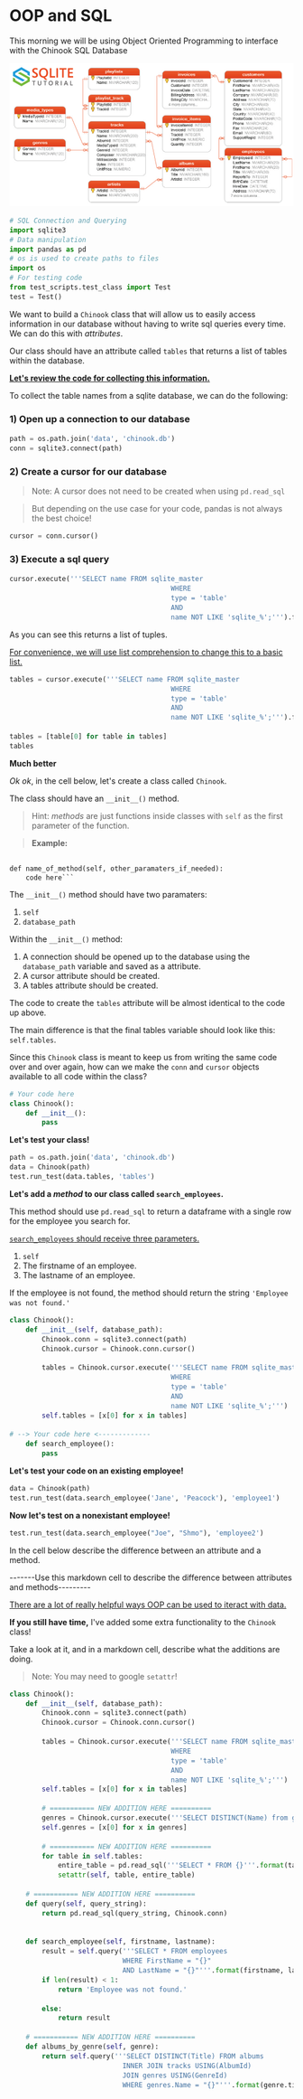 
# OOP and SQL

This morning we will be using Object Oriented Programming to interface with the Chinook SQL Database

![Chinook Schema](images/schema.png)


```python
# SQL Connection and Querying
import sqlite3
# Data manipulation
import pandas as pd
# os is used to create paths to files
import os
# For testing code
from test_scripts.test_class import Test
test = Test()
```

We want to build a ```Chinook``` class that will allow us to easily access information in our database without having to write sql queries every time. We can do this with *attributes*.

Our class should have an attribute called ```tables``` that returns a list of tables within the database.

<u><b>Let's review the code for collecting this information.</b></u>

To collect the table names from a sqlite database, we can do the following:

### 1) Open up a connection to our database


```python
path = os.path.join('data', 'chinook.db')
conn = sqlite3.connect(path)
```

### 2) Create a cursor for our database
>Note: A cursor does not need to be created when using ```pd.read_sql```

>But depending on the use case for your code, pandas is not always the best choice!


```python
cursor = conn.cursor()
```

### 3) Execute a sql query


```python
cursor.execute('''SELECT name FROM sqlite_master
                                        WHERE
                                        type = 'table'
                                        AND
                                        name NOT LIKE 'sqlite_%';''').fetchall()
```

As you can see this returns a list of tuples. 

<u>For convenience, we will use list comprehension to change this to a basic list.</u>


```python
tables = cursor.execute('''SELECT name FROM sqlite_master
                                        WHERE
                                        type = 'table'
                                        AND
                                        name NOT LIKE 'sqlite_%';''').fetchall()

tables = [table[0] for table in tables]
tables
```

**Much better**

*Ok ok*, in the cell below, let's create a class called ```Chinook```.

The class should have an ```__init__()``` method.

>Hint: *methods* are just functions inside classes with ```self``` as the first parameter of the function.

>**Example:** 

>```class NameOfClass():
    def name_of_method(self, other_paramaters_if_needed):
        code here```
        

The ```__init__()``` method should have two paramaters:
1. ```self```
2. ```database_path```

Within the ```__init__()``` method:
1. A connection should be opened up to the database using the ```database_path``` variable and saved as a attribute.
2. A cursor attribute should be created.
3. A tables attribute should be created. 

The code to create the  ```tables``` attribute will be almost identical to the code up above. 

The main difference is that the final tables variable should look like this: ```self.tables```.

Since this ```Chinook``` class is meant to keep us from writing the same code over and over again, how can we make the ```conn``` and ```cursor``` objects available to all code within the class?


```python
# Your code here
class Chinook():
    def __init__():
        pass
```

**Let's test your class!**


```python
path = os.path.join('data', 'chinook.db')
data = Chinook(path)
test.run_test(data.tables, 'tables')
```

**Let's add a *method* to our class called ```search_employees```.**

This method should use ```pd.read_sql``` to return a dataframe with a single row for the employee you search for.

<u>```search_employees``` should receive three parameters.</u>
1. ```self```
2. The firstname of an employee.
3. The lastname of an employee.

If the employee is not found, the method should return the string ```'Employee was not found.'``` 


```python
class Chinook():
    def __init__(self, database_path):
        Chinook.conn = sqlite3.connect(path)
        Chinook.cursor = Chinook.conn.cursor()

        tables = Chinook.cursor.execute('''SELECT name FROM sqlite_master
                                        WHERE
                                        type = 'table'
                                        AND
                                        name NOT LIKE 'sqlite_%';''')
        self.tables = [x[0] for x in tables]
    
# --> Your code here <-------------
    def search_employee():
        pass
```

**Let's test your code on an existing employee!**


```python
data = Chinook(path)
test.run_test(data.search_employee('Jane', 'Peacock'), 'employee1')
```

**Now let's test on a nonexistant employee!**


```python
test.run_test(data.search_employee("Joe", "Shmo"), 'employee2')
```

In the cell below describe the difference between an attribute and a method.

-------Use this markdown cell to describe the difference between attributes and methods---------

<u>There are a lot of really helpful ways OOP can be used to iteract with data.</u>

**If you still have time,** I've added some extra functionality to the ```Chinook``` class!

Take a look at it, and in a markdown cell, describe what the additions are doing.

>Note: You may need to google ```setattr```!


```python
class Chinook():
    def __init__(self, database_path):
        Chinook.conn = sqlite3.connect(path)
        Chinook.cursor = Chinook.conn.cursor()

        tables = Chinook.cursor.execute('''SELECT name FROM sqlite_master
                                        WHERE
                                        type = 'table'
                                        AND
                                        name NOT LIKE 'sqlite_%';''')
        self.tables = [x[0] for x in tables]
        
        # =========== NEW ADDITION HERE ==========
        genres = Chinook.cursor.execute('''SELECT DISTINCT(Name) from genres;''').fetchall()
        self.genres = [x[0] for x in genres]
        
        # =========== NEW ADDITION HERE ==========
        for table in self.tables:
            entire_table = pd.read_sql('''SELECT * FROM {}'''.format(table), Chinook.conn)
            setattr(self, table, entire_table)
    
    # =========== NEW ADDITION HERE ========== 
    def query(self, query_string):
        return pd.read_sql(query_string, Chinook.conn)

    
    def search_employee(self, firstname, lastname):
        result = self.query('''SELECT * FROM employees
                            WHERE FirstName = "{}"
                            AND LastName = "{}"'''.format(firstname, lastname))
        if len(result) < 1:
            return 'Employee was not found.'
            
        else:
            return result
        
    # =========== NEW ADDITION HERE ==========
    def albums_by_genre(self, genre):
        return self.query('''SELECT DISTINCT(Title) FROM albums
                            INNER JOIN tracks USING(AlbumId)
                            JOIN genres USING(GenreId)
                            WHERE genres.Name = "{}"'''.format(genre.title()))

    
```
